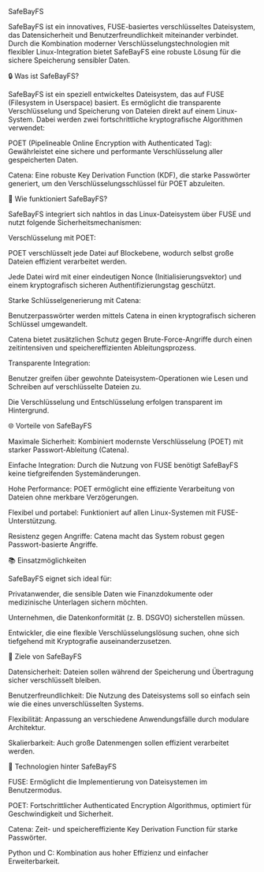 SafeBayFS

SafeBayFS ist ein innovatives, FUSE-basiertes verschlüsseltes Dateisystem, das Datensicherheit und Benutzerfreundlichkeit miteinander verbindet. Durch die Kombination moderner Verschlüsselungstechnologien mit flexibler Linux-Integration bietet SafeBayFS eine robuste Lösung für die sichere Speicherung sensibler Daten.

🔒 Was ist SafeBayFS?

SafeBayFS ist ein speziell entwickeltes Dateisystem, das auf FUSE (Filesystem in Userspace) basiert. Es ermöglicht die transparente Verschlüsselung und Speicherung von Dateien direkt auf einem Linux-System. Dabei werden zwei fortschrittliche kryptografische Algorithmen verwendet:

POET (Pipelineable Online Encryption with Authenticated Tag): Gewährleistet eine sichere und performante Verschlüsselung aller gespeicherten Daten.

Catena: Eine robuste Key Derivation Function (KDF), die starke Passwörter generiert, um den Verschlüsselungsschlüssel für POET abzuleiten.

🔧 Wie funktioniert SafeBayFS?

SafeBayFS integriert sich nahtlos in das Linux-Dateisystem über FUSE und nutzt folgende Sicherheitsmechanismen:

Verschlüsselung mit POET:

POET verschlüsselt jede Datei auf Blockebene, wodurch selbst große Dateien effizient verarbeitet werden.

Jede Datei wird mit einer eindeutigen Nonce (Initialisierungsvektor) und einem kryptografisch sicheren Authentifizierungstag geschützt.

Starke Schlüsselgenerierung mit Catena:

Benutzerpasswörter werden mittels Catena in einen kryptografisch sicheren Schlüssel umgewandelt.

Catena bietet zusätzlichen Schutz gegen Brute-Force-Angriffe durch einen zeitintensiven und speichereffizienten Ableitungsprozess.

Transparente Integration:

Benutzer greifen über gewohnte Dateisystem-Operationen wie Lesen und Schreiben auf verschlüsselte Dateien zu.

Die Verschlüsselung und Entschlüsselung erfolgen transparent im Hintergrund.

🌐 Vorteile von SafeBayFS

Maximale Sicherheit: Kombiniert modernste Verschlüsselung (POET) mit starker Passwort-Ableitung (Catena).

Einfache Integration: Durch die Nutzung von FUSE benötigt SafeBayFS keine tiefgreifenden Systemänderungen.

Hohe Performance: POET ermöglicht eine effiziente Verarbeitung von Dateien ohne merkbare Verzögerungen.

Flexibel und portabel: Funktioniert auf allen Linux-Systemen mit FUSE-Unterstützung.

Resistenz gegen Angriffe: Catena macht das System robust gegen Passwort-basierte Angriffe.

📚 Einsatzmöglichkeiten

SafeBayFS eignet sich ideal für:

Privatanwender, die sensible Daten wie Finanzdokumente oder medizinische Unterlagen sichern möchten.

Unternehmen, die Datenkonformität (z. B. DSGVO) sicherstellen müssen.

Entwickler, die eine flexible Verschlüsselungslösung suchen, ohne sich tiefgehend mit Kryptografie auseinanderzusetzen.

🎯 Ziele von SafeBayFS

Datensicherheit: Dateien sollen während der Speicherung und Übertragung sicher verschlüsselt bleiben.

Benutzerfreundlichkeit: Die Nutzung des Dateisystems soll so einfach sein wie die eines unverschlüsselten Systems.

Flexibilität: Anpassung an verschiedene Anwendungsfälle durch modulare Architektur.

Skalierbarkeit: Auch große Datenmengen sollen effizient verarbeitet werden.

🔨 Technologien hinter SafeBayFS

FUSE: Ermöglicht die Implementierung von Dateisystemen im Benutzermodus.

POET: Fortschrittlicher Authenticated Encryption Algorithmus, optimiert für Geschwindigkeit und Sicherheit.

Catena: Zeit- und speichereffiziente Key Derivation Function für starke Passwörter.

Python und C: Kombination aus hoher Effizienz und einfacher Erweiterbarkeit.